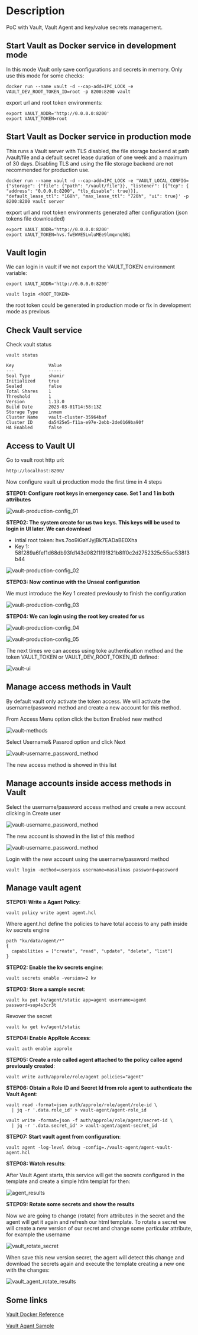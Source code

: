 # Description
PoC with Vault, Vault Agent and key/value secrets management.

## Start Vault as Docker service in development mode

In this mode Vault only save configurations and secrets in memory. Only use this mode for some checks:

```
docker run --name vault -d --cap-add=IPC_LOCK -e VAULT_DEV_ROOT_TOKEN_ID=root -p 8200:8200 vault
```

export url and root token environments:

```
export VAULT_ADDR='http://0.0.0.0:8200'
export VAULT_TOKEN=root
```

## Start Vault as Docker service in production mode

This runs a Vault server with TLS disabled, the file storage backend at path /vault/file and a default secret lease duration of one week and a maximum of 30 days. Disabling TLS and using the file storage backend are not recommended for production use.

```
docker run --name vault -d --cap-add=IPC_LOCK -e 'VAULT_LOCAL_CONFIG={"storage": {"file": {"path": "/vault/file"}}, "listener": [{"tcp": { "address": "0.0.0.0:8200", "tls_disable": true}}], "default_lease_ttl": "168h", "max_lease_ttl": "720h", "ui": true}' -p 8200:8200 vault server
```

export url and root token environments generated after configuration (json tokens file downloaded)

```
export VAULT_ADDR='http://0.0.0.0:8200'
export VAULT_TOKEN=hvs.fwEWVE5LwluMEe9lmqvnqhBi
```

## Vault login

We can login in vault if we not export the VAULT_TOKEN environment variable:

```
export VAULT_ADDR='http://0.0.0.0:8200'

vault login <ROOT_TOKEN>
```

the root token could be generated in production mode or fix in development mode as previous

## Check Vault service

Check vault status

```
vault status

Key             Value
---             -----
Seal Type       shamir
Initialized     true
Sealed          false
Total Shares    1
Threshold       1
Version         1.13.0
Build Date      2023-03-01T14:58:13Z
Storage Type    inmem
Cluster Name    vault-cluster-35964baf
Cluster ID      da5425e5-f11a-e97e-2ebb-2de0169ba90f
HA Enabled      false
```

## Access to Vault UI

Go to vault root http uri:
```
http://localhost:8200/
```

Now configure vault ui production mode the first time in 4 steps

**STEP01: Configure root keys in emergency case. Set 1 and 1 in both attributes**

![vault-production-config_01](captures/vault_production_config_ste01.png)

**STEP02: The system create for us two keys. This keys will be used to login in UI later. We can download**

- intial root token: hvs.7oo9iGaYJyjBk7EADaBE0Xha
- Key 1: 58f289a6fef1d68db93fd143d082f1f9f821b8ff0c2d2752325c55ac538f3b44

![vault-production-config_02](captures/vault_production_config_ste02.png)

**STEP03: Now continue with the Unseal configuration**

We must introduce the Key 1 created previously to finish the configuration

![vault-production-config_03](captures/vault_production_config_ste03.png)

**STEP04: We can login using the root key created for us**

![vault-production-config_04](captures/vault_production_config_ste04.png)

![vault-production-config_05](captures/vault_production_config_ste05.png)

The next times we can access using toke authentication method and the token VAULT_TOKEN or VAULT_DEV_ROOT_TOKEN_ID defined:

![vault-ui](captures/vault_ui.png)

## Manage access methods in Vault

By default vault only activate the token access. We will activate the username/password method and create a new account for this method.

From Access Menu option click the button Enabled new method

![vault-methods](captures/vault_methods.png)

Select Username& Passrod option and click Next

![vault-username_password_method](captures/vault_username_password_method.png)

The new access method is showed in this list

## Manage accounts inside access methods in Vault

Select the username/password access method and create a new account clicking in Create user

![vault-username_password_method](captures/userna_password_credentials.png)

The new account is showed in the list of this method

![vault-username_password_method](captures/username_password_account.png)

Login with the new account using the username/password method

```
vault login -method=userpass username=masalinas password=password
```

## Manage vault agent

**STEP01: Write a Agant Policy**:

```
vault policy write agent agent.hcl
```

Where agent.hcl define the policies to have total access to any path inside kv secrets engine

```
path "kv/data/agent/*"
{
  capabilities = ["create", "read", "update", "delete", "list"]
}
```

**STEP02: Enable the kv secrets engine**:

```
vault secrets enable -version=2 kv
```

**STEP03: Store a sample secret**:

```
vault kv put kv/agent/static app=agent username=agent password=sup4s3cr3t
```

Revover the secret

```
vault kv get kv/agent/static
```

**STEP04: Enable AppRole Access**:

```
vault auth enable approle
```

**STEP05: Create a role called agent attached to the policy callee agend previously created**:

```
vault write auth/approle/role/agent policies="agent"
```


**STEP06: Obtain a Role ID and Secret Id from role agent to authenticate the Vault Agent**:

```
vault read -format=json auth/approle/role/agent/role-id \
  | jq -r '.data.role_id' > vault-agent/agent-role_id

vault write -format=json -f auth/approle/role/agent/secret-id \
  | jq -r '.data.secret_id' > vault-agent/agent-secret_id
```

**STEP07: Start vault agent from configuration**:

```
vault agent -log-level debug -config=./vault-agent/agent-vault-agent.hcl
```

**STEP08: Watch results**:

After Vault Agent starts, this service will get the secrets configured in the template and create a simple htlm templat for then:

![agent_results](captures/agent_result.png)

**STEP09: Rotate some secrets and show the results**

Now we are going to change (rotate) from attributes in the secret and the agent will get it again and refresh our html template. To rotate a secret we will create a new version of our secret and change some particular attribute, for example the username

![vault_rotate_secret](captures/vault_rotate_secret.png)

When save this new version secret, the agent will detect this change and download the secrets again and execute the template creating a new one with the changes:

![vault_agent_rotate_results](captures/vault_agent_rotate_results.png)

## Some links

[Vault Docker Reference](https://hub.docker.com/_/vault)

[Vault Agant Sample](https://sleeplessbeastie.eu/2022/10/17/how-to-install-vault-agent)
